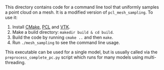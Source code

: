 This directory contains code for a command line tool that uniformly samples a point cloud on a mesh. It is a modified version of `pcl_mesh_sampling`. To use it:
1. Install [CMake](https://cmake.org/download/), [PCL](http://pointclouds.org/downloads/) and [VTK](https://vtk.org/download/).
2. Make a build directory: `makedir build & cd build`.
3. Build the code by running `cmake ..` and then `make`.
4. Run `./mesh_sampling` to see the command line usage.

This executable can be used for a single model, but is usually called via the `preprocess_complete_pc.py` script which runs for many models using multi-threading.